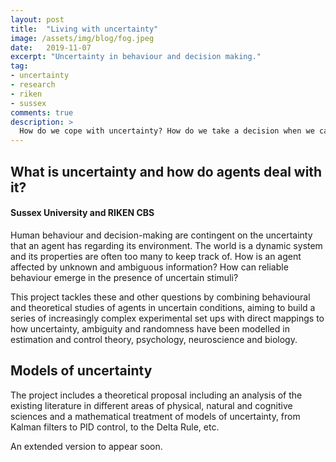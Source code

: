 ```yaml
---
layout: post
title:  "Living with uncertainty"
image: /assets/img/blog/fog.jpeg
date:   2019-11-07
excerpt: "Uncertainty in behaviour and decision making."
tag:
- uncertainty
- research
- riken
- sussex
comments: true
description: >
  How do we cope with uncertainty? How do we take a decision when we can't know precisely what's happening around us, for example, on a misty day?
---
```



## What is uncertainty and how do agents deal with it?
#### Sussex University and RIKEN CBS
Human behaviour and decision-making are contingent on the uncertainty that an agent has regarding its environment. The world is a dynamic system and its properties are often too many to keep track of. How is an agent affected by unknown and ambiguous information? How can reliable behaviour emerge in the presence of uncertain stimuli?

This project tackles these and other questions by combining behavioural and theoretical studies of agents in uncertain conditions, aiming to build a series of increasingly complex experimental set ups with direct mappings to how uncertainty, ambiguity and randomness have been modelled in estimation and control theory, psychology, neuroscience and biology.

## Models of uncertainty
The project includes a theoretical proposal including an analysis of the existing literature in different areas of physical, natural and cognitive sciences and a mathematical treatment of models of uncertainty, from Kalman filters to PID control, to the Delta Rule, etc.

An extended version to appear soon.